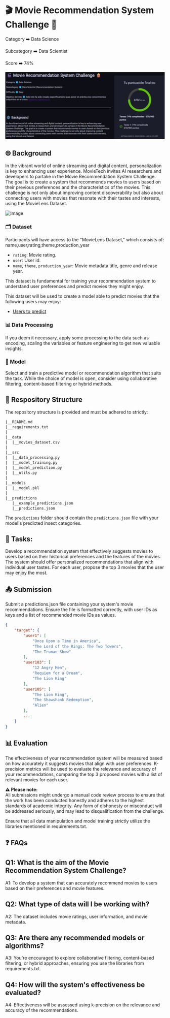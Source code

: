 # 🎬 Movie Recommendation System Challenge 🍿

Category   ➡️   Data Science

Subcategory   ➡️   Data Scientist

Score   ➡️   74%

![alt text](image.png)

## 🌐 Background

In the vibrant world of online streaming and digital content, personalization is key to enhancing user experience. MovieTech invites AI researchers and developers to partake in the Movie Recommendation System Challenge. The goal is to create a system that recommends movies to users based on their previous preferences and the characteristics of the movies. This challenge is not only about improving content discoverability but also about connecting users with movies that resonate with their tastes and interests, using the MovieLens Dataset.

![Image]()

### 🗂️ Dataset

Participants will have access to the "MovieLens Dataset," which consists of:
name,user,rating,theme,production_year

- `rating`: Movie rating.
- `user`: User id.
- `name`, `theme`, `production_year`: Movie metadata title, genre and release year.

This dataset is fundamental for training your recommendation system to understand user preferences and predict movies they might enjoy.

This dataset will be used to create a model able to predict movies that the following users may enjoy:
- [Users to predict](https://cdn.nuwe.io/challenges-ds-datasets/frogames-mlaz2/users_test.csv)

### 📊 Data Processing

If you deem it necessary, apply some processing to the data such as encoding, scaling the variables or feature engineering to get new valuable insights.

### 🤖 Model

Select and train a predictive model or recommendation algorithm that suits the task. While the choice of model is open, consider using collaborative filtering, content-based filtering or hybrid methods. 

## 📂 Respository Structure

The repository structure is provided and must be adhered to strictly:

```
|__README.md
|__requirements.txt
|
|__data
|  |__movies_dataset.csv
|
|__src
|  |__data_processing.py
|  |__model_training.py 
|  |__model_prediction.py
|  |__utils.py
|
|__models
|  |__model.pkl
|
|__predictions
   |__example_predictions.json
   |__predictions.json

```

The `predictions` folder should contain the `predictions.json` file with your model's predicted insect categories.


## 🎯 Tasks:

Develop a recommendation system that effectively suggests movies to users based on their historical preferences and the features of the movies. The system should offer personalized recommendations that align with individual user tastes. For each user, propose the top 3 movies that the user may enjoy the most.


## 📤 Submission

Submit a predictions.json file containing your system's movie recommendations. Ensure the file is formatted correctly, with user IDs as keys and a list of recommended movie IDs as values.
```json
{
    "target": {
        "user1": [
            "Once Upon a Time in America",
            "The Lord of the Rings: The Two Towers",
            "The Truman Show"
        ],
        "user103": [
            "12 Angry Men",
            "Requiem for a Dream",
            "The Lion King"
        ],
        "user105": [
            "The Lion King",
            "The Shawshank Redemption",
            "Alien"
        ],
        ...
    }
}


```

## 📊 Evaluation

The effectiveness of your recommendation system will be measured based on how accurately it suggests movies that align with user preferences. K-precision metrics will be used to evaluate the relevance and accuracy of your recommendations, comparing the top 3 proposed movies with a list of relevant movies for each user.

**⚠️ Please note:**  
All submissions might undergo a manual code review process to ensure that the work has been conducted honestly and adheres to the highest standards of academic integrity. Any form of dishonesty or misconduct will be addressed seriously, and may lead to disqualification from the challenge.

Ensure that all data manipulation and model training strictly utilize the libraries mentioned in requirements.txt.


## ❓ FAQs

## Q1: What is the aim of the Movie Recommendation System Challenge?
A1: To develop a system that can accurately recommend movies to users based on their preferences and movie features.

## Q2: What type of data will I be working with?
A2: The dataset includes movie ratings, user information, and movie metadata.

## Q3: Are there any recommended models or algorithms?
A3: You're encouraged to explore collaborative filtering, content-based filtering, or hybrid approaches, ensuring you use the libraries from requirements.txt.

## Q4:  How will the system's effectiveness be evaluated?
A4: Effectiveness will be assessed using k-precision on the relevance and accuracy of the recommendations.